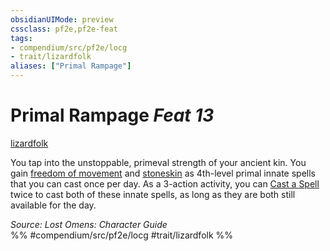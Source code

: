 ```yaml
---
obsidianUIMode: preview
cssclass: pf2e,pf2e-feat
tags:
- compendium/src/pf2e/locg
- trait/lizardfolk
aliases: ["Primal Rampage"]
---
```

# Primal Rampage  *Feat 13*  
[lizardfolk](rules/traits/lizardfolk-b1.md "Lizardfolk Ancestry & Heritage Trait")  


You tap into the unstoppable, primeval strength of your ancient kin. You gain [freedom of movement](compendium/spells/freedom-of-movement.md) and [stoneskin](compendium/spells/stoneskin.md) as 4th-level primal innate spells that you can cast once per day. As a 3-action activity, you can [Cast a Spell](rules/actions/cast-a-spell.md) twice to cast both of these innate spells, as long as they are both still available for the day.

*Source: Lost Omens: Character Guide*  
%% #compendium/src/pf2e/locg #trait/lizardfolk %%